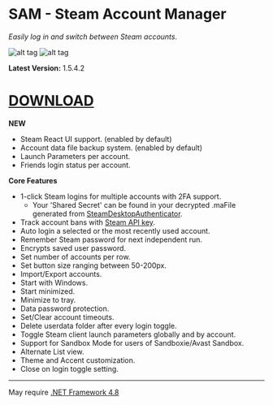 # SAM - Steam Account Manager

*Easily log in and switch between Steam accounts.*


![alt tag](https://i.imgur.com/v4eJzzH.png) ![alt tag](https://i.imgur.com/laBORcJ.png)

**Latest Version:** 1.5.4.2

# [**DOWNLOAD**](https://github.com/rex706/SAM/releases/latest)

**NEW**
* Steam React UI support. (enabled by default)
* Account data file backup system. (enabled by default)
* Launch Parameters per account.
* Friends login status per account.

**Core Features**
* 1-click Steam logins for multiple accounts with 2FA support.
	- Your 'Shared Secret' can be found in your decrypted .maFile generated from [SteamDesktopAuthenticator](https://github.com/Jessecar96/SteamDesktopAuthenticator).
* Track account bans with [Steam API key](https://steamcommunity.com/dev/apikey).
* Auto login a selected or the most recently used account.
* Remember Steam password for next independent run.
* Encrypts saved user password.
* Set number of accounts per row.
* Set button size ranging between 50-200px.
* Import/Export accounts.
* Start with Windows.
* Start minimized.
* Minimize to tray.
* Data password protection.
* Set/Clear account timeouts.
* Delete userdata folder after every login toggle.
* Toggle Steam client launch parameters globally and by account.
* Support for Sandbox Mode for users of Sandboxie/Avast Sandbox.
* Alternate List view.
* Theme and Accent customization.
* Close on login toggle setting.

-----------------------------------------
May require [.NET Framework 4.8](https://dotnet.microsoft.com/download/dotnet-framework/thank-you/net48-web-installer)
